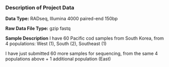 ### Description of Project Data ###

**Data Type:** RADseq, Illumina 4000 paired-end 150bp

**Raw Data File Type:** gzip fastq

**Sample Description**
I have 60 Pacific cod samples from South Korea, from 4 populations: West (1), South (2), Southeast (1)

I have just submitted 60 more samples for sequencing, from the same 4 populations above + 1 additional population (East)

